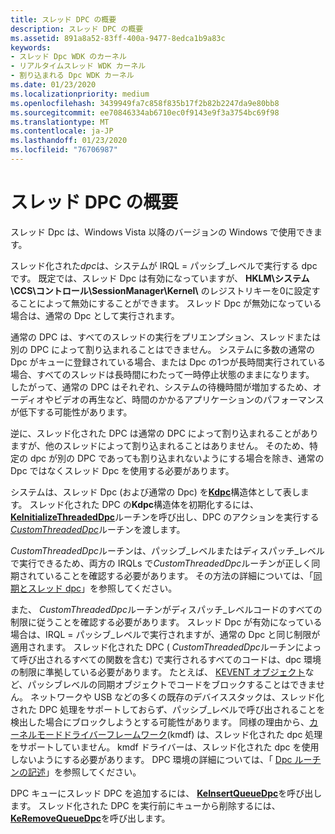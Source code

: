 ```yaml
---
title: スレッド DPC の概要
description: スレッド DPC の概要
ms.assetid: 891a8a52-83ff-400a-9477-8edca1b9a83c
keywords:
- スレッド Dpc WDK のカーネル
- リアルタイムスレッド WDK カーネル
- 割り込まれる Dpc WDK カーネル
ms.date: 01/23/2020
ms.localizationpriority: medium
ms.openlocfilehash: 3439949fa7c858f835b17f2b82b2247da9e80bb8
ms.sourcegitcommit: ee70846334ab6710ec0f9143e9f3a3754bc69f98
ms.translationtype: MT
ms.contentlocale: ja-JP
ms.lasthandoff: 01/23/2020
ms.locfileid: "76706987"
---
```

# <a name="introduction-to-threaded-dpcs"></a>スレッド DPC の概要

スレッド Dpc は、Windows Vista 以降のバージョンの Windows で使用できます。

スレッド化された*dpc*は、システムが IRQL = パッシブ\_レベルで実行する dpc です。 既定では、スレッド Dpc は有効になっていますが、 **HKLM\\システム\\CCS\\コントロール\\SessionManager\\Kernel\\** のレジストリキーを0に設定することによって無効にすることができます。 スレッド Dpc が無効になっている場合は、通常の Dpc として実行されます。

通常の DPC は、すべてのスレッドの実行をプリエンプション、スレッドまたは別の DPC によって割り込まれることはできません。 システムに多数の通常の Dpc がキューに登録されている場合、または Dpc の1つが長時間実行されている場合、すべてのスレッドは長時間にわたって一時停止状態のままになります。 したがって、通常の DPC はそれぞれ、システムの待機時間が増加するため、オーディオやビデオの再生など、時間のかかるアプリケーションのパフォーマンスが低下する可能性があります。

逆に、スレッド化された DPC は通常の DPC によって割り込まれることがありますが、他のスレッドによって割り込まれることはありません。 そのため、特定の dpc が別の DPC であっても割り込まれないようにする場合を除き、通常の Dpc ではなくスレッド Dpc を使用する必要があります。

システムは、スレッド Dpc (および通常の Dpc) を[**Kdpc**](https://docs.microsoft.com/windows-hardware/drivers/kernel/eprocess)構造体として表します。 スレッド化された DPC の**Kdpc**構造体を初期化するには、 [**KeInitializeThreadedDpc**](https://docs.microsoft.com/windows-hardware/drivers/ddi/wdm/nf-wdm-keinitializethreadeddpc)ルーチンを呼び出し、DPC のアクションを実行する[*CustomThreadedDpc*](https://msdn.microsoft.com/library/windows/hardware/ff542976)ルーチンを渡します。

*CustomThreadedDpc*ルーチンは、パッシブ\_レベルまたはディスパッチ\_レベルで実行できるため、両方の IRQLs で*CustomThreadedDpc*ルーチンが正しく同期されていることを確認する必要があります。 その方法の詳細については、「[同期とスレッド dpc](synchronization-and-threaded-dpcs.md)」を参照してください。

また、 *CustomThreadedDpc*ルーチンがディスパッチ\_レベルコードのすべての制限に従うことを確認する必要があります。 スレッド Dpc が有効になっている場合は、IRQL = パッシブ\_レベルで実行されますが、通常の Dpc と同じ制限が適用されます。 スレッド化された DPC ( *CustomThreadedDpc*ルーチンによって呼び出されるすべての関数を含む) で実行されるすべてのコードは、dpc 環境の制限に準拠している必要があります。 たとえば、 [KEVENT オブジェクト](defining-and-using-an-event-object.md)など、パッシブレベルの同期オブジェクトでコードをブロックすることはできません。 ネットワークや USB などの多くの既存のデバイススタックは、スレッド化された DPC 処理をサポートしておらず、パッシブ\_レベルで呼び出されることを検出した場合にブロックしようとする可能性があります。 同様の理由から、[カーネルモードドライバーフレームワーク](https://docs.microsoft.com/windows-hardware/drivers/wdf/what-s-new-for-wdf-drivers)(kmdf) は、スレッド化された dpc 処理をサポートしていません。 kmdf ドライバーは、スレッド化された dpc を使用しないようにする必要があります。 DPC 環境の詳細については、「 [Dpc ルーチンの記述](writing-dpc-routines.md)」を参照してください。

DPC キューにスレッド DPC を追加するには、 [**KeInsertQueueDpc**](https://docs.microsoft.com/windows-hardware/drivers/ddi/wdm/nf-wdm-keinsertqueuedpc)を呼び出します。 スレッド化された DPC を実行前にキューから削除するには、 [**KeRemoveQueueDpc**](https://docs.microsoft.com/windows-hardware/drivers/ddi/wdm/nf-wdm-keremovequeuedpc)を呼び出します。
